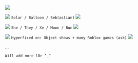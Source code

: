 ![](https://media.tenor.com/-jN2FXF9ee8AAAAi/star-spinning-sticker-small-star.gif)

![](https://pixels.crd.co/assets/images/gallery22/5bc53d53.gif) `Solar / Balloon / Seb(astian)` ![](https://pixels.crd.co/assets/images/gallery22/5bc53d53.gif)

![](https://pixels.crd.co/assets/images/gallery07/73001723.gif) `She / They / Xe / Moon / Bun` ![](https://pixels.crd.co/assets/images/gallery07/73001723.gif)

![](https://pixels.crd.co/assets/images/gallery56/a40b1767.gif) `Hyperfixed on: Object shows + many Roblox games (ask)` ![](https://pixels.crd.co/assets/images/gallery56/8f60b6ba.gif)

...

`Will add more l8r ^_^`
